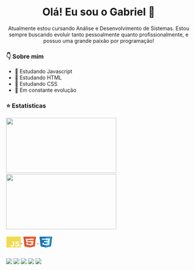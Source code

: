 <h1 align="center">Olá! Eu sou o Gabriel 👋</h1>

<p align="center">Atualmente estou cursando Análise e Desenvolvimento de Sistemas. Estou sempre buscando evoluir tanto pessoalmente quanto profissionalmente, e possuo uma grande paixão por programação!</p>

### 👇 Sobre mim

- 📒  Estudando Javascript
- 📙  Estudando HTML
- 📘  Estudando CSS
- 🌱 Em constante evolução


### ⭐ Estatísticas
 <div>
  <a href="https://github.com/Gabriek0">
  <img height="150em" width="300px" src="https://github-readme-stats.vercel.app/api?username=gabriek0&show_icons=true&theme=dracula&include_all_commits=true&count_private=true"/>
  <img height="150em" width="300px" src="https://github-readme-stats.vercel.app/api/top-langs/?username=gabriek0&layout=compact&langs_count=7&theme=dracula"/>
</div>
 <div>
  </br>
  <img align="center" alt="Gabriek0-Js" height="30" width="40" src="https://raw.githubusercontent.com/devicons/devicon/master/icons/javascript/javascript-plain.svg">
  <img align="center" alt="Gabriek0-HTML" height="30" width="40" src="https://raw.githubusercontent.com/devicons/devicon/master/icons/html5/html5-original.svg">
  <img align="center" alt="Gabriek0-CSS" height="30" width="40" src="https://raw.githubusercontent.com/devicons/devicon/master/icons/css3/css3-original.svg">
</div>
  
  ##

<div> 
  <a href="https://instagram.com/gabriel.sanches7" target="_blank"><img src="https://img.shields.io/badge/-Instagram-%23E4405F?style=for-the-badge&logo=instagram&logoColor=white" target="_blank"></a>
  <a href = "mailto:gabriel.sanches170@gmail.com"><img src="https://img.shields.io/badge/-Gmail-%23333?style=for-the-badge&logo=gmail&logoColor=white" target="_blank"></a>
  <a href="https://https://www.linkedin.com/in/gabriel-henrique-664bb219a/" target="_blank"><img src="https://img.shields.io/badge/-LinkedIn-%230077B5?style=for-the-badge&logo=linkedin&logoColor=white" target="_blank"></a> 
  <a href="https:https://twitter.com/gabrielhsanches" target="_blank"><img src="https://img.shields.io/badge/Twitter-1DA1F2?style=for-the-badge&logo=twitter&logoColor=white"></a> 
  <a href="https:github.com/Gabriek0" target="_blank"><img src="https://img.shields.io/badge/GitHub-100000?style=for-the-badge&logo=github&logoColor=white"></a> 
</div>
